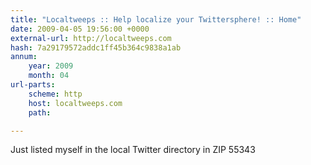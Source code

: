 ```yaml
---
title: "Localtweeps :: Help localize your Twittersphere! :: Home"
date: 2009-04-05 19:56:00 +0000
external-url: http://localtweeps.com
hash: 7a29179572addc1ff45b364c9838a1ab
annum:
    year: 2009
    month: 04
url-parts:
    scheme: http
    host: localtweeps.com
    path: 

---
```


Just listed myself in the  local Twitter directory in ZIP 55343
